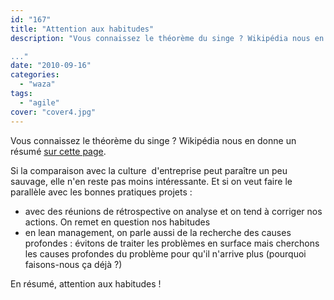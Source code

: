 ```yaml
---
id: "167"
title: "Attention aux habitudes"
description: "Vous connaissez le théorème du singe ? Wikipédia nous en donne un résumé [sur cette page](http://fr.wikipedia.org/wiki/Th%C3%A9or%C3%A8me_du_singe).

..."
date: "2010-09-16"
categories: 
  - "waza"
tags: 
  - "agile"
cover: "cover4.jpg"
---
```


Vous connaissez le théorème du singe ? Wikipédia nous en donne un résumé [sur cette page](http://fr.wikipedia.org/wiki/Th%C3%A9or%C3%A8me_du_singe).

Si la comparaison avec la culture  d'entreprise peut paraître un peu sauvage, elle n'en reste pas moins intéressante. Et si on veut faire le parallèle avec les bonnes pratiques projets :

- avec des réunions de rétrospective on analyse et on tend à corriger nos actions. On remet en question nos habitudes
- en lean management, on parle aussi de la recherche des causes profondes : évitons de traiter les problèmes en surface mais cherchons les causes profondes du problème pour qu'il n'arrive plus (pourquoi faisons-nous ça déjà ?)

En résumé, attention aux habitudes !
